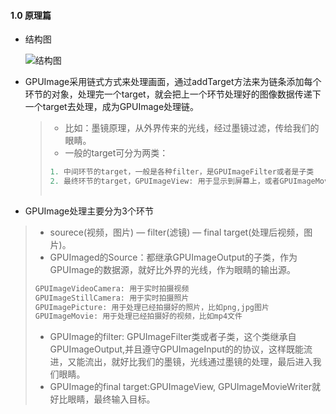 #### 1.0 原理篇

- 结构图

  ![结构图](http://oif3pqora.bkt.clouddn.com/20170301000336754.png)


- GPUImage采用链式方式来处理画面，通过addTarget方法来为链条添加每个环节的对象，处理完一个target，就会把上一个环节处理好的图像数据传递下一个target去处理，成为GPUImage处理链。

  > - 比如：墨镜原理，从外界传来的光线，经过墨镜过滤，传给我们的眼睛。
  > - 一般的target可分为两类：
  >
  > ```objective-c
  > 1. 中间环节的target，一般是各种filter，是GPUImageFilter或者是子类
  > 2. 最终环节的target，GPUImageView: 用于显示到屏幕上，或者GPUImageMovieWriter: 写成视频文件。
  >  
  > ```

-  GPUImage处理主要分为3个环节

  > - sourece(视频，图片) — filter(滤镜) — final target(处理后视频，图片)。
  > - GPUImaged的Source：都继承GPUImageOutput的子类，作为GPUImage的数据源，就好比外界的光线，作为眼睛的输出源。
  >
  > ```objective-c
  > GPUImageVideoCamera: 用于实时拍摄视频
  > GPUImageStillCamera: 用于实时拍摄照片
  > GPUImagePicture: 用于处理已经拍摄好的照片，比如png,jpg图片
  > GPUImageMovie: 用于处理已经拍摄好的视频，比如mp4文件
  > ```
  > - GPUImage的filter: GPUImageFilter类或者子类，这个类继承自GPUImageOutput,并且遵守GPUImageInput的的协议，这样既能流进，又能流出，就好比我们的墨镜，光线通过墨镜的处理，最后进入我们眼睛。
  > - GPUImage的final target:GPUImageView, GPUImageMovieWriter就好比眼睛，最终输入目标。
















